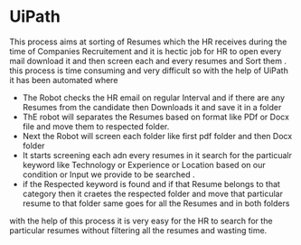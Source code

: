 # UiPath
This process aims at sorting of Resumes which the HR receives during the time of Companies Recruitement and it is hectic job for HR to open every mail download it and then screen each and every resumes and Sort them . this process is time consuming and very difficult so with the help of UiPath it has been automated where

* The Robot checks the HR email on regular Interval and if there are any Resumes from the candidate then Downloads it and  save it in a folder
* ThE robot will separates the Resumes based on format like PDf or Docx file and move them to respected folder.
* Next the Robot will screen each folder like first pdf folder and then Docx folder 
* It starts screening each adn every resumes in it search for the particualr keyword like Technology or Experience or Location based on our condition or Input we provide to be searched .
* if the Respected keyword is found and if that Resume belongs  to that category then it craetes the respected folder and move that particular resume to that folder 
same goes for all the Resumes and in both folders 
 
with the help of this process it is very easy for the HR to search for the particular resumes without filtering all the resumes and wasting time.

